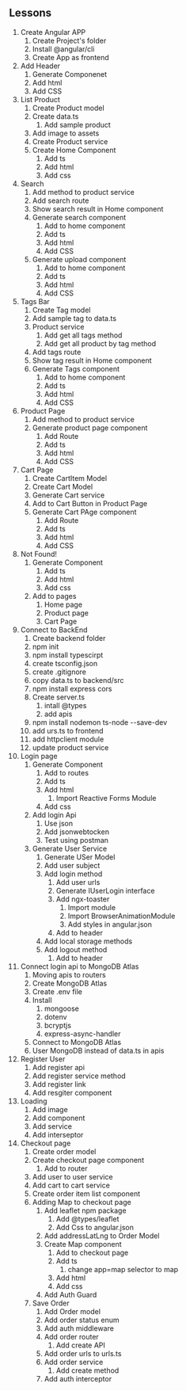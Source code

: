 ## Lessons
1. Create Angular APP
    1. Create Project's folder
    2. Install @angular/cli
    3. Create App as frontend
2. Add Header
    1. Generate Componenet
    2. Add html
    3. Add CSS
3. List Product
    1. Create Product model
    2. Create data.ts
        1. Add sample product
    3. Add image to assets
    4. Create Product service
    5. Create Home Component
        1. Add ts
        2. Add html
        3. Add css
4. Search
    1. Add method to product service
    2. Add search route
    3. Show search result in Home component
    4. Generate search component
        1. Add to home component
        2. Add ts
        3. Add html
        4. Add CSS
    5. Generate upload component
        1. Add to home component
        2. Add ts
        3. Add html
        4. Add CSS
5. Tags Bar
    1. Create Tag model
    2. Add sample tag to data.ts
    3. Product service
        1. Add get all tags method
        2. Add get all product by tag method
    4. Add tags route
    5. Show tag result in Home component
    6. Generate Tags component
        1. Add to home component
        2. Add ts
        3. Add html
        4. Add CSS
6. Product Page
    1. Add method to product service
    2. Generate product page component
        1. Add Route
        2. Add ts
        3. Add html
        4. Add CSS
7. Cart Page
    1. Create CartItem Model
    2. Create Cart Model
    3. Generate Cart service
    4. Add to Cart Button in Product Page
    5. Generate Cart PAge component
        1. Add Route
        2. Add ts
        3. Add html
        4. Add CSS
8. Not Found!
    1. Generate Component
        1. Add ts
        2. Add html
        3. Add css
    2. Add to pages
        1. Home page
        2. Product page
        3. Cart Page
9. Connect to BackEnd
    1. Create backend folder
    2. npm init
    3. npm install typescirpt
    4. create tsconfig.json
    5. create .gitignore
    6. copy data.ts to backend/src
    7. npm install express cors
    8. Create server.ts
        1. intall @types
        2. add apis
    9. npm install nodemon ts-node --save-dev
    10. add urs.ts to frontend
    11. add httpclient module
    12. update product service
10. Login page
    1. Generate Component
        1. Add to routes
        2. Add ts
        3. Add html
            1. Import Reactive Forms Module
        4. Add css
    2. Add login Api
        1. Use json
        2. Add jsonwebtocken
        3. Test using postman
    3. Generate User Service
        1. Generate USer Model
        2. Add user subject
        3. Add login method
            1. Add user urls
            2. Generate IUserLogin interface
            3. Add ngx-toaster
                1. Import module
                2. Import BrowserAnimationModule
                3. Add styles in angular.json
            4. Add to header
        4. Add local storage methods
        5. Add logout method
            1. Add to header
11. Connect login api to MongoDB Atlas
    1. Moving apis to routers
    2. Create MongoDB Atlas
    3. Create .env file
    4. Install
        1. mongoose
        2. dotenv
        3. bcryptjs
        4. express-async-handler
    5. Connect to MongoDB Atlas
    6. User MongoDB instead of data.ts in apis
12. Register User
    1. Add register api
    2. Add register service method
    3. Add register link
    4. Add resgiter component
13. Loading
    1. Add image
    2. Add component
    3. Add service
    4. Add interseptor
14. Checkout page
    1. Create order model
    2. Create checkout page component
        1. Add to router
    3. Add user to user service
    4. Add cart to cart service
    5. Create order item list component
    6. Adding Map to checkout page
        1. Add leaflet npm package
            1. Add @types/leaflet
            2. Add Css to angular.json
        2. Add addressLatLng to Order Model
        3. Create Map component
            1. Add to checkout page
            2. Add ts
                1. change app=map selector to map
            3. Add html
            4. Add css
        4. Add Auth Guard
    7. Save Order
        1. Add Order model
        2. Add order status enum
        3. Add auth middleware
        4. Add order router
            1. Add create API
        5. Add order urls to urls.ts
        7. Add order service
            1. Add create method
        8. Add auth interceptor